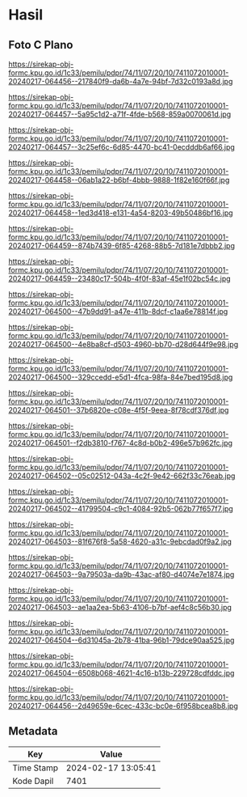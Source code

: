 # Hasil

## Foto C Plano

https://sirekap-obj-formc.kpu.go.id/1c33/pemilu/pdpr/74/11/07/20/10/7411072010001-20240217-064456--217840f9-da6b-4a7e-94bf-7d32c0193a8d.jpg

https://sirekap-obj-formc.kpu.go.id/1c33/pemilu/pdpr/74/11/07/20/10/7411072010001-20240217-064457--5a95c1d2-a71f-4fde-b568-859a0070061d.jpg

https://sirekap-obj-formc.kpu.go.id/1c33/pemilu/pdpr/74/11/07/20/10/7411072010001-20240217-064457--3c25ef6c-6d85-4470-bc41-0ecdddb6af66.jpg

https://sirekap-obj-formc.kpu.go.id/1c33/pemilu/pdpr/74/11/07/20/10/7411072010001-20240217-064458--06ab1a22-b6bf-4bbb-9888-1f82e160f66f.jpg

https://sirekap-obj-formc.kpu.go.id/1c33/pemilu/pdpr/74/11/07/20/10/7411072010001-20240217-064458--1ed3d418-e131-4a54-8203-49b50486bf16.jpg

https://sirekap-obj-formc.kpu.go.id/1c33/pemilu/pdpr/74/11/07/20/10/7411072010001-20240217-064459--874b7439-6f85-4268-88b5-7d181e7dbbb2.jpg

https://sirekap-obj-formc.kpu.go.id/1c33/pemilu/pdpr/74/11/07/20/10/7411072010001-20240217-064459--23480c17-504b-4f0f-83af-45e1f02bc54c.jpg

https://sirekap-obj-formc.kpu.go.id/1c33/pemilu/pdpr/74/11/07/20/10/7411072010001-20240217-064500--47b9dd91-a47e-411b-8dcf-c1aa6e78814f.jpg

https://sirekap-obj-formc.kpu.go.id/1c33/pemilu/pdpr/74/11/07/20/10/7411072010001-20240217-064500--4e8ba8cf-d503-4960-bb70-d28d644f9e98.jpg

https://sirekap-obj-formc.kpu.go.id/1c33/pemilu/pdpr/74/11/07/20/10/7411072010001-20240217-064500--329ccedd-e5d1-4fca-98fa-84e7bed195d8.jpg

https://sirekap-obj-formc.kpu.go.id/1c33/pemilu/pdpr/74/11/07/20/10/7411072010001-20240217-064501--37b6820e-c08e-4f5f-9eea-8f78cdf376df.jpg

https://sirekap-obj-formc.kpu.go.id/1c33/pemilu/pdpr/74/11/07/20/10/7411072010001-20240217-064501--f2db3810-f767-4c8d-b0b2-496e57b962fc.jpg

https://sirekap-obj-formc.kpu.go.id/1c33/pemilu/pdpr/74/11/07/20/10/7411072010001-20240217-064502--05c02512-043a-4c2f-9e42-662f33c76eab.jpg

https://sirekap-obj-formc.kpu.go.id/1c33/pemilu/pdpr/74/11/07/20/10/7411072010001-20240217-064502--41799504-c9c1-4084-92b5-062b77f657f7.jpg

https://sirekap-obj-formc.kpu.go.id/1c33/pemilu/pdpr/74/11/07/20/10/7411072010001-20240217-064503--81f676f8-5a58-4620-a31c-9ebcdad0f9a2.jpg

https://sirekap-obj-formc.kpu.go.id/1c33/pemilu/pdpr/74/11/07/20/10/7411072010001-20240217-064503--9a79503a-da9b-43ac-af80-d4074e7e1874.jpg

https://sirekap-obj-formc.kpu.go.id/1c33/pemilu/pdpr/74/11/07/20/10/7411072010001-20240217-064503--ae1aa2ea-5b63-4106-b7bf-aef4c8c56b30.jpg

https://sirekap-obj-formc.kpu.go.id/1c33/pemilu/pdpr/74/11/07/20/10/7411072010001-20240217-064504--6d31045a-2b78-41ba-96b1-79dce90aa525.jpg

https://sirekap-obj-formc.kpu.go.id/1c33/pemilu/pdpr/74/11/07/20/10/7411072010001-20240217-064504--6508b068-4621-4c16-b13b-229728cdfddc.jpg

https://sirekap-obj-formc.kpu.go.id/1c33/pemilu/pdpr/74/11/07/20/10/7411072010001-20240217-064456--2d49659e-6cec-433c-bc0e-6f958bcea8b8.jpg


## Metadata

| Key        | Value               |
| ---------- | ------------------- |
| Time Stamp | 2024-02-17 13:05:41 |
| Kode Dapil | 7401                |



